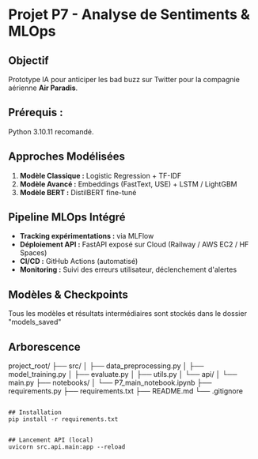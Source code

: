 # Projet P7 - Analyse de Sentiments & MLOps

## Objectif
Prototype IA pour anticiper les bad buzz sur Twitter pour la compagnie aérienne **Air Paradis**.

## Prérequis :
Python 3.10.11 recomandé.

## Approches Modélisées
1. **Modèle Classique :** Logistic Regression + TF-IDF
2. **Modèle Avancé :** Embeddings (FastText, USE) + LSTM / LightGBM
3. **Modèle BERT :** DistilBERT fine-tuné

## Pipeline MLOps Intégré
- **Tracking expérimentations :** via MLFlow
- **Déploiement API :** FastAPI exposé sur Cloud (Railway / AWS EC2 / HF Spaces)
- **CI/CD :** GitHub Actions (automatisé)
- **Monitoring :** Suivi des erreurs utilisateur, déclenchement d'alertes

## Modèles & Checkpoints
Tous les modèles et résultats intermédiaires sont stockés dans le dossier "models_saved"

## Arborescence

project_root/
├── src/
│   ├── data_preprocessing.py
│   ├── model_training.py
│   ├── evaluate.py
│   ├── utils.py
│   └── api/
│       └── main.py
├── notebooks/
│   └── P7_main_notebook.ipynb
├── requirements.py
├── requirements.txt
├── README.md
└── .gitignore
```

## Installation
pip install -r requirements.txt


## Lancement API (local)
uvicorn src.api.main:app --reload
